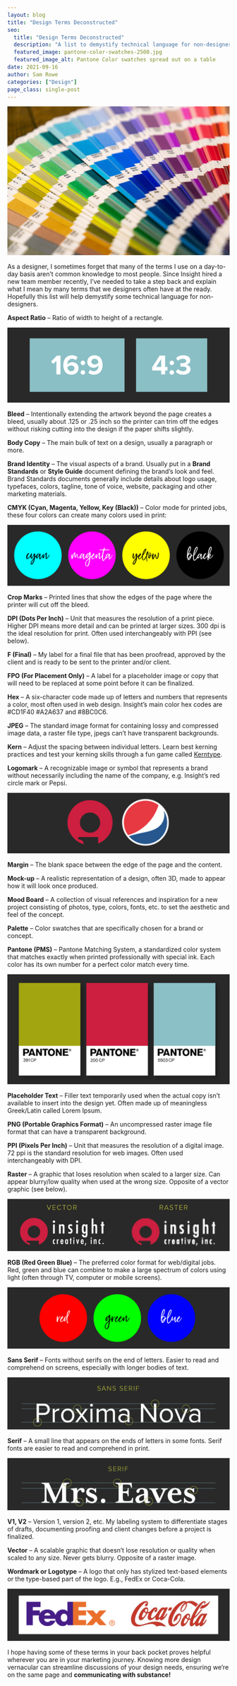 ```yaml
---
layout: blog
title: "Design Terms Deconstructed"
seo:
  title: "Design Terms Deconstructed"
  description: "A list to demystify technical language for non-designers."
  featured_image: pantone-color-swatches-2500.jpg
  featured_image_alt: Pantone Color swatches spread out on a table
date: 2021-09-16
author: Sam Rowe
categories: ["Design"]
page_class: single-post
---
```


![Pantone Color swatches spread out on a table](pantone-color-swatches-2500.jpg)

As a designer, I sometimes forget that many of the terms I use on a day-to-day basis aren’t common knowledge to most people. Since Insight hired a new team member recently, I’ve needed to take a step back and explain what I mean by many terms that we designers often have at the ready. Hopefully this list will help demystify some technical language for non-designers.

**Aspect Ratio** – Ratio of width to height of a rectangle.

<img src="Aspect-Ratio.jpg" alt="demonstration of aspect ratio">

**Bleed** – Intentionally extending the artwork beyond the page creates a bleed, usually about .125 or .25 inch so the printer can trim off the edges without risking cutting into the design if the paper shifts slightly.

**Body Copy** – The main bulk of text on a design, usually a paragraph or more.

**Brand Identity** – The visual aspects of a brand. Usually put in a **Brand Standards** or **Style Guide** document defining the brand’s look and feel. Brand Standards documents generally include details about logo usage, typefaces, colors, tagline, tone of voice, website, packaging and other marketing materials.

**CMYK (Cyan, Magenta, Yellow, Key (Black))** – Color mode for printed jobs, these four colors can create many colors used in print:

<img src="CMYK.jpg" alt="CMYK colors side by side">

**Crop Marks** – Printed lines that show the edges of the page where the printer will cut off the bleed.

**DPI (Dots Per Inch)** – Unit that measures the resolution of a print piece. Higher DPI means more detail and can be printed at larger sizes. 300 dpi is the ideal resolution for print. Often used interchangeably with PPI (see below).

**F (Final)** – My label for a final file that has been proofread, approved by the client and is ready to be sent to the printer and/or client.

**FPO (For Placement Only)** – A label for a placeholder image or copy that will need to be replaced at some point before it can be finalized.

**Hex** – A six-character code made up of letters and numbers that represents a color, most often used in web design. Insight’s main color hex codes are #CD1F40 #A2A637 and #8BC0C6.

**JPEG** – The standard image format for containing lossy and compressed image data, a raster file type, jpegs can’t have transparent backgrounds.

**Kern** – Adjust the spacing between individual letters. Learn best kerning practices and test your kerning skills through a fun game called <a href="https://type.method.ac/" target="**blank" rel="noopener noreferrer">Kerntype</a>.

**Logomark** – A recognizable image or symbol that represents a brand without necessarily including the name of the company, e.g. Insight’s red circle mark or Pepsi.

<img src="Logomark.jpg" alt="Insight Creative, Inc. and Pepsi logos side by side">

**Margin** – The blank space between the edge of the page and the content.

**Mock-up** – A realistic representation of a design, often 3D, made to appear how it will look once produced.

**Mood Board** – A collection of visual references and inspiration for a new project consisting of photos, type, colors, fonts, etc. to set the aesthetic and feel of the concept.

**Palette** – Color swatches that are specifically chosen for a brand or concept.

**Pantone (PMS)** – Pantone Matching System, a standardized color system that matches exactly when printed professionally with special ink. Each color has its own number for a perfect color match every time.

![Insight Creative Inc's Pantone Green Red and Blue Colors side by side](Pantone.jpg)

**Placeholder Text** – Filler text temporarily used when the actual copy isn’t available to insert into the design yet. Often made up of meaningless Greek/Latin called Lorem Ipsum.

**PNG (Portable Graphics Format)** – An uncompressed raster image file format that can have a transparent background.

**PPI (Pixels Per Inch)** – Unit that measures the resolution of a digital image. 72 ppi is the standard resolution for web images. Often used interchangeably with DPI.

**Raster** – A graphic that loses resolution when scaled to a larger size. Can appear blurry/low quality when used at the wrong size. Opposite of a vector graphic (see below).

<img src="Vector-Raster.jpg" alt="Insight Creative Inc's logo both as a vector and raster to show the differences in image quality">

**RGB (Red Green Blue)** – The preferred color format for web/digital jobs. Red, green and blue can combine to make a large spectrum of colors using light (often through TV, computer or mobile screens).

<img src="RGB.jpg" alt="Samples of red green and blue that make up the RGB color scale">

**Sans Serif** – Fonts without serifs on the end of letters. Easier to read and comprehend on screens, especially with longer bodies of text.

![Example of a Sans Serif font using the Proxima Nova font](Sans-Serif.jpg)

**Serif** – A small line that appears on the ends of letters in some fonts. Serif fonts are easier to read and comprehend in print.

![Example of a Serif font using the Mrs. Eaves font](Serif.jpg)

**V1, V2** – Version 1, version 2, etc. My labeling system to differentiate stages of drafts, documenting proofing and client changes before a project is finalized.

**Vector** – A scalable graphic that doesn’t lose resolution or quality when scaled to any size. Never gets blurry. Opposite of a raster image.

**Wordmark or Logotype** – A logo that only has stylized text-based elements or the type-based part of the logo. E.g., FedEx or Coca-Cola.

<img src="Wordmark.jpg" alt="Fed-Ex and Coca-Cola wordmarks">

I hope having some of these terms in your back pocket proves helpful wherever you are in your marketing journey. Knowing more design vernacular can streamline discussions of your design needs, ensuring we’re on the same page and **communicating with substance!**
